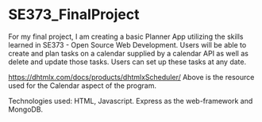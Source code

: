 # SE373_FinalProject
For my final project, I am creating a basic Planner App utilizing the skills learned in SE373 - Open Source Web Development. Users will be able to create and plan tasks on a calendar supplied by a calendar API as well as delete and update those tasks. Users can set up these tasks at any date.

https://dhtmlx.com/docs/products/dhtmlxScheduler/
Above is the resource used for the Calendar aspect of the program.

Technologies used: HTML, Javascript. Express as the web-framework and MongoDB.
